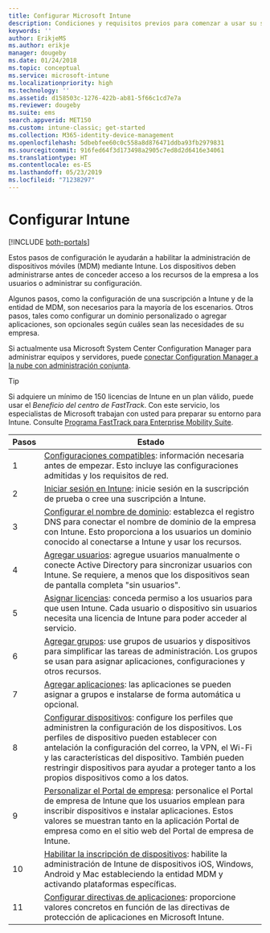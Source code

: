 ```yaml
---
title: Configurar Microsoft Intune
description: Condiciones y requisitos previos para comenzar a usar su suscripción de Intune
keywords: ''
author: ErikjeMS
ms.author: erikje
manager: dougeby
ms.date: 01/24/2018
ms.topic: conceptual
ms.service: microsoft-intune
ms.localizationpriority: high
ms.technology: ''
ms.assetid: d158503c-1276-422b-ab81-5f66c1cd7e7a
ms.reviewer: dougeby
ms.suite: ems
search.appverid: MET150
ms.custom: intune-classic; get-started
ms.collection: M365-identity-device-management
ms.openlocfilehash: 5dbebfee60c0c558a8d876471ddba93fb2979831
ms.sourcegitcommit: 916fed64f3d173498a2905c7ed8d2d6416e34061
ms.translationtype: HT
ms.contentlocale: es-ES
ms.lasthandoff: 05/23/2019
ms.locfileid: "71238297"
---
```

# <a name="set-up-intune"></a>Configurar Intune

[!INCLUDE [both-portals](./includes/note-for-both-portals.md)]

Estos pasos de configuración le ayudarán a habilitar la administración de dispositivos móviles (MDM) mediante Intune. Los dispositivos deben administrarse antes de conceder acceso a los recursos de la empresa a los usuarios o administrar su configuración.

Algunos pasos, como la configuración de una suscripción a Intune y de la entidad de MDM, son necesarios para la mayoría de los escenarios. Otros pasos, tales como configurar un dominio personalizado o agregar aplicaciones, son opcionales según cuáles sean las necesidades de su empresa.

Si actualmente usa Microsoft System Center Configuration Manager para administrar equipos y servidores, puede [conectar Configuration Manager a la nube con administración conjunta](https://docs.microsoft.com/sccm/comanage/overview).

>[!TIP]
>Si adquiere un mínimo de 150 licencias de Intune en un plan válido, puede usar el *Beneficio del centro de FastTrack*. Con este servicio, los especialistas de Microsoft trabajan con usted para preparar su entorno para Intune. Consulte [Programa FastTrack para Enterprise Mobility Suite](https://docs.microsoft.com/enterprise-mobility-security/Solutions/enterprise-mobility-fasttrack-program).



| Pasos |                                                                                                                       Estado                                                                                                                       |
|-------|----------------------------------------------------------------------------------------------------------------------------------------------------------------------------------------------------------------------------------------------------|
|   1   |                                        [Configuraciones compatibles](supported-devices-browsers.md): información necesaria antes de empezar. Esto incluye las configuraciones admitidas y los requisitos de red.                                         |
|   2   |                                                                 [Iniciar sesión en Intune](account-sign-up.md): inicie sesión en la suscripción de prueba o cree una suscripción a Intune.                                                                  |
|   3   |                [Configurar el nombre de dominio](custom-domain-name-configure.md): establezca el registro DNS para conectar el nombre de dominio de la empresa con Intune. Esto proporciona a los usuarios un dominio conocido al conectarse a Intune y usar los recursos.                |
|   4   |                                   [Agregar usuarios](users-add.md): agregue usuarios manualmente o conecte Active Directory para sincronizar usuarios con Intune. Se requiere, a menos que los dispositivos sean de pantalla completa "sin usuarios".                                    |
|   5   |                                            [Asignar licencias](licenses-assign.md): conceda permiso a los usuarios para que usen Intune. Cada usuario o dispositivo sin usuarios necesita una licencia de Intune para poder acceder al servicio.                                             |
|   6   |                                               [Agregar grupos](groups-add.md): use grupos de usuarios y dispositivos para simplificar las tareas de administración. Los grupos se usan para asignar aplicaciones, configuraciones y otros recursos.                                                |
|   7   |                                                                        [Agregar aplicaciones](apps-add.md): las aplicaciones se pueden asignar a grupos e instalarse de forma automática u opcional.                                                                         |
|   8   | [Configurar dispositivos](device-profiles.md): configure los perfiles que administren la configuración de los dispositivos. Los perfiles de dispositivo pueden establecer con antelación la configuración del correo, la VPN, el Wi-Fi y las características del dispositivo. También pueden restringir dispositivos para ayudar a proteger tanto a los propios dispositivos como a los datos. |
|   9   |       [Personalizar el Portal de empresa](company-portal-app.md): personalice el Portal de empresa de Intune que los usuarios emplean para inscribir dispositivos e instalar aplicaciones. Estos valores se muestran tanto en la aplicación Portal de empresa como en el sitio web del Portal de empresa de Intune.       |
|  10   |                                [Habilitar la inscripción de dispositivos](mdm-authority-set.md): habilite la administración de Intune de dispositivos iOS, Windows, Android y Mac estableciendo la entidad MDM y activando plataformas específicas.                                 |
|  11   |                                                        [Configurar directivas de aplicaciones](app-protection-policy.md): proporcione valores concretos en función de las directivas de protección de aplicaciones en Microsoft Intune.                                                         |

